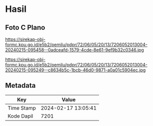 # Hasil

## Foto C Plano

https://sirekap-obj-formc.kpu.go.id/e5b2/pemilu/pdpr/72/06/05/20/13/7206052013004-20240215-095458--0adceafd-1579-4cde-8e61-9ef9b32c0346.jpg

https://sirekap-obj-formc.kpu.go.id/e5b2/pemilu/pdpr/72/06/05/20/13/7206052013004-20240215-095249--c8634b5c-1bcb-46d0-9871-a0a01c5904ec.jpg


## Metadata

| Key        | Value               |
| ---------- | ------------------- |
| Time Stamp | 2024-02-17 13:05:41 |
| Kode Dapil | 7201                |



